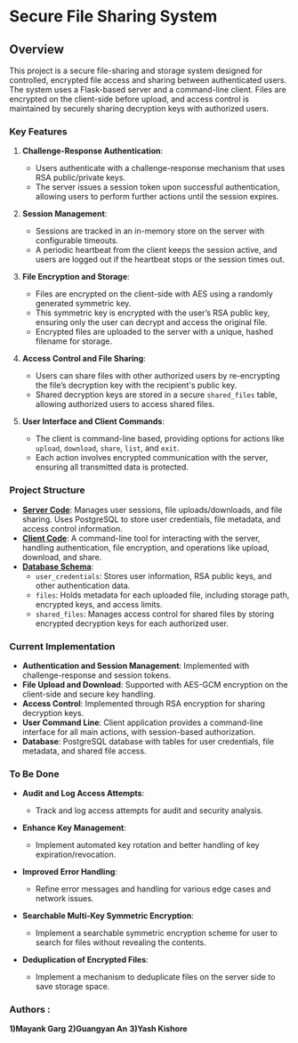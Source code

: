 # Secure File Sharing System

## Overview

This project is a secure file-sharing and storage system designed for controlled, encrypted file access and sharing
between authenticated users. The system uses a Flask-based server and a command-line client. Files are encrypted on the
client-side before upload, and access control is maintained by securely sharing decryption keys with authorized users.

### Key Features

1. **Challenge-Response Authentication**:
    - Users authenticate with a challenge-response mechanism that uses RSA public/private keys.
    - The server issues a session token upon successful authentication, allowing users to perform further actions until
      the session expires.

2. **Session Management**:
    - Sessions are tracked in an in-memory store on the server with configurable timeouts.
    - A periodic heartbeat from the client keeps the session active, and users are logged out if the heartbeat stops or
      the session times out.

3. **File Encryption and Storage**:
    - Files are encrypted on the client-side with AES using a randomly generated symmetric key.
    - This symmetric key is encrypted with the user’s RSA public key, ensuring only the user can decrypt and access the
      original file.
    - Encrypted files are uploaded to the server with a unique, hashed filename for storage.

4. **Access Control and File Sharing**:
    - Users can share files with other authorized users by re-encrypting the file’s decryption key with the recipient's
      public key.
    - Shared decryption keys are stored in a secure `shared_files` table, allowing authorized users to access shared
      files.

5. **User Interface and Client Commands**:
    - The client is command-line based, providing options for actions like `upload`, `download`, `share`, `list`, and
      `exit`.
    - Each action involves encrypted communication with the server, ensuring all transmitted data is protected.

### Project Structure

- [**Server Code**](./server/main.py): Manages user sessions, file uploads/downloads, and file sharing. Uses PostgreSQL
  to store user credentials, file metadata, and access control information.
- [**Client Code**](./client/main.py): A command-line tool for interacting with the server, handling authentication,
  file encryption, and operations like upload, download, and share.
- [**Database Schema**](./server/run_once/setup_db.sql):
    - `user_credentials`: Stores user information, RSA public keys, and other authentication data.
    - `files`: Holds metadata for each uploaded file, including storage path, encrypted keys, and access limits.
    - `shared_files`: Manages access control for shared files by storing encrypted decryption keys for each authorized
      user.

### Current Implementation

- **Authentication and Session Management**: Implemented with challenge-response and session tokens.
- **File Upload and Download**: Supported with AES-GCM encryption on the client-side and secure key handling.
- **Access Control**: Implemented through RSA encryption for sharing decryption keys.
- **User Command Line**: Client application provides a command-line interface for all main actions, with session-based
  authorization.
- **Database**: PostgreSQL database with tables for user credentials, file metadata, and shared file access.

### To Be Done

- **Audit and Log Access Attempts**:
    - Track and log access attempts for audit and security analysis.

- **Enhance Key Management**:
    - Implement automated key rotation and better handling of key expiration/revocation.

- **Improved Error Handling**:
    - Refine error messages and handling for various edge cases and network issues.

- **Searchable Multi-Key Symmetric Encryption**:
    - Implement a searchable symmetric encryption scheme for user to search for files without revealing the contents.

- **Deduplication of Encrypted Files**:
    - Implement a mechanism to deduplicate files on the server side to save storage space.

### Authors :
**1)Mayank Garg**
**2)Guangyan An**
**3)Yash Kishore** 
  
